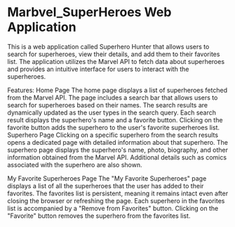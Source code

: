 # Marbvel_SuperHeroes Web Application

This is a web application called Superhero Hunter that allows users to search for superheroes, view their details, and add them to their favorites list. The application utilizes the Marvel API to fetch data about superheroes and provides an intuitive interface for users to interact with the superheroes.

Features:
Home Page
The home page displays a list of superheroes fetched from the Marvel API.
The page includes a search bar that allows users to search for superheroes based on their names.
The search results are dynamically updated as the user types in the search query.
Each search result displays the superhero's name and a favorite button.
Clicking on the favorite button adds the superhero to the user's favorite superheroes list.
Superhero Page
Clicking on a specific superhero from the search results opens a dedicated page with detailed information about that superhero.
The superhero page displays the superhero's name, photo, biography, and other information obtained from the Marvel API.
Additional details such as comics associated with the superhero are also shown.

My Favorite Superheroes Page
The "My Favorite Superheroes" page displays a list of all the superheroes that the user has added to their favorites.
The favorites list is persistent, meaning it remains intact even after closing the browser or refreshing the page.
Each superhero in the favorites list is accompanied by a "Remove from Favorites" button.
Clicking on the "Favorite" button removes the superhero from the favorites list.
